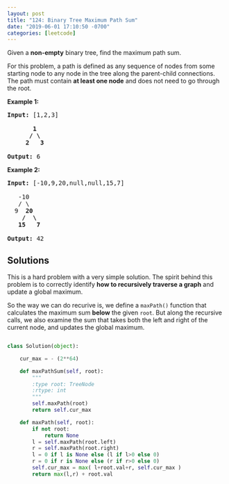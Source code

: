 ```yaml
---
layout: post
title: "124: Binary Tree Maximum Path Sum"
date: "2019-06-01 17:10:50 -0700"
categories: [leetcode]
---
```


<p>Given a <strong>non-empty</strong> binary tree, find the maximum path sum.</p>

<p>For this problem, a path is defined as any sequence of nodes from some starting node to any node in the tree along the parent-child connections. The path must contain <strong>at least one node</strong> and does not need to go through the root.</p>

<!--more-->

<p><strong>Example 1:</strong></p>

<pre>
<strong>Input:</strong> [1,2,3]

       <strong>1</strong>
      <strong>/ \</strong>
     <strong>2</strong>   <strong>3</strong>

<strong>Output:</strong> 6
</pre>

<p><strong>Example 2:</strong></p>

<pre>
<strong>Input:</strong> [-10,9,20,null,null,15,7]

&nbsp;  -10
&nbsp; &nbsp;/ \
&nbsp; 9 &nbsp;<strong>20</strong>
&nbsp; &nbsp; <strong>/ &nbsp;\</strong>
&nbsp; &nbsp;<strong>15 &nbsp; 7</strong>

<strong>Output:</strong> 42
</pre>

## Solutions

This is a hard problem with a very simple solution.  The spirit behind this problem is to correctly identify **how to recursively traverse a graph** and update a global maximum.

So the way we can do recurive is, we define a `maxPath()` function that calculates the maximum sum **below** the given `root`.  But along the recursive calls, we also examine the sum that takes both the left and right of the current node, and updates the global maximum.

```python

class Solution(object):

    cur_max = - (2**64)

    def maxPathSum(self, root):
        """
        :type root: TreeNode
        :rtype: int
        """
        self.maxPath(root)
        return self.cur_max

    def maxPath(self, root):
        if not root:
            return None
        l = self.maxPath(root.left)
        r = self.maxPath(root.right)
        l = 0 if l is None else (l if l>0 else 0)
        r = 0 if r is None else (r if r>0 else 0)
        self.cur_max = max( l+root.val+r, self.cur_max )
        return max(l,r) + root.val

```


